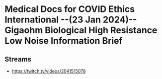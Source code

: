 # Medical Docs for COVID Ethics International --(23 Jan 2024)-- Gigaohm Biological High Resistance Low Noise Information Brief

## Streams
- https://twitch.tv/videos/2041515078

